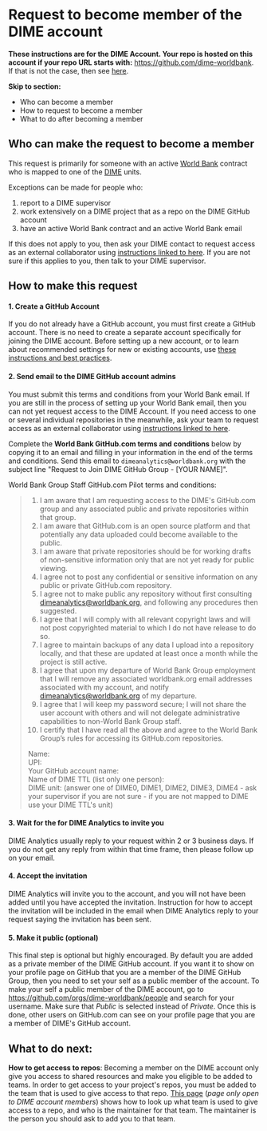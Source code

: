 # Request to become member of the DIME account

**These instructions are for the DIME Account.
Your repo is hosted on this account if your repo URL starts with:**
https://github.com/dime-worldbank.
If that is not the case, then see [here](../README.md).

**Skip to section:**
* Who can become a member
* How to request to become a member
* What to do after becoming a member

## Who can make the request to become a member

This request is primarily for someone with an active
[World Bank](https://www.worldbank.org) contract who is mapped to
one of the [DIME](https://www.worldbank.org/en/research/dime) units.

Exceptions can be made for people who:
1. report to a DIME supervisor
1. work extensively on a DIME project that as a repo on the DIME GitHub account
1. have an active World Bank contract and an active World Bank email

If this does not apply to you, then ask your DIME contact to
request access as an external collaborator using
[instructions linked to here](../README.md#repo-access).
If you are not sure if this applies to you,
then talk to your DIME supervisor.

## How to make this request

#### 1. Create a GitHub Account

If you do not already have a GitHub account,
you must first create a GitHub account.
There is no need to create a separate account
specifically for joining the DIME account.
Before setting up a new account,
or to learn about recommended settings for new or existing accounts,
use [these instructions and best practices](https://github.com/worldbank/dime-github-trainings/blob/master/GitHub-resources/DIME-GitHub-Guides/Creating-GitHub-account.md).

#### 2. Send email to the DIME GitHub account admins

You must submit this terms and conditions from your World Bank email.
If you are still in the process of setting up your World Bank email,
then you can not yet request access to the DIME Account.
If you need access to one or several individual repositories in the meanwhile,
ask your team to request access as an external collaborator using
[instructions linked to here](../README.md#general-repo-access-info).

Complete the **World Bank GitHub.com terms and conditions** below by
copying it to an email and filling in your information in the end of the terms and conditions.
Send this email to `dimeanalytics@worldbank.org` with the subject line
"Request to Join DIME GitHub Group - [YOUR NAME]".

World Bank Group Staff GitHub.com Pilot terms and conditions:

> 1. I am aware that I am requesting access to the DIME's GitHub.com group and any associated public and private repositories within that group.
> 1. I am aware that GitHub.com is an open source platform and that potentially any data uploaded could become available to the public.
> 1. I am aware that private repositories should be for working drafts of non-sensitive information only that are not yet ready for public viewing.
> 1. I agree not to post any confidential or sensitive information on any public or private GitHub.com repository.
> 1. I agree not to make public any repository without first consulting dimeanalytics@worldbank.org, and following any procedures then suggested.
> 1. I agree that I will comply with all relevant copyright laws and will not post copyrighted material to which I do not have release to do so.
> 1. I agree to maintain backups of any data I upload into a repository locally, and that these are updated at least once a month while the project is still active.
> 1. I agree that upon my departure of World Bank Group employment that I will remove any associated worldbank.org email addresses associated with my account, and notify dimeanalytics@worldbank.org of my departure.
> 1. I agree that I will keep my password secure; I will not share the user account with others and will not delegate administrative capabilities to non-World Bank Group staff.
> 1. I certify that I have read all the above and agree to the World Bank Group’s rules for accessing its GitHub.com repositories.
>
> Name:<br>
> UPI:<br>
> Your GitHub account name:<br>
> Name of DIME TTL (list only one person):<br>
> DIME unit: (answer one of DIME0, DIME1, DIME2, DIME3, DIME4 - ask your supervisor if you are not sure - if you are not mapped to DIME use your DIME TTL's unit)<br>

#### 3. Wait for the for DIME Analytics to invite you

DIME Analytics usually reply to your request within 2 or 3 business days.
If you do not get any reply from within that time frame,
then please follow up on your email.

#### 4. Accept the invitation

DIME Analytics will invite you to the account,
and you will not have been added until you have accepted the invitation.
Instruction for how to accept the invitation will be included in the email when
DIME Analytics reply to your request saying the invitation has been sent.

#### 5. Make it public (optional)

This final step is optional but highly encouraged.
By default you are added as a private member of the DIME GitHub account.
If you want it to show on your profile page on GitHub
that you are a member of the DIME GitHub Group,
then you need to set your self as a public member of the account.
To make your self a public member of the DIME account,
go to https://github.com/orgs/dime-worldbank/people
and search for your username.
Make sure that _Public_ is selected instead of _Private_.
Once this is done, other users on GitHub.com can see on your profile page
that you are a member of DIME's GitHub account.

## What to do next:

**How to get access to repos**:
Becoming a member on the DIME account
only give you access to shared resources
and make you eligible to be added to teams.
In order to get access to your project's repos,
you must be added to the team that is used to give access to that repo.
[This page](LINKLINK) (_page only open to DIME account members_)
shows how to look up what team is used to give access to a repo,
and who is the maintainer for that team.
The maintainer is the person you should ask to add you to that team.
